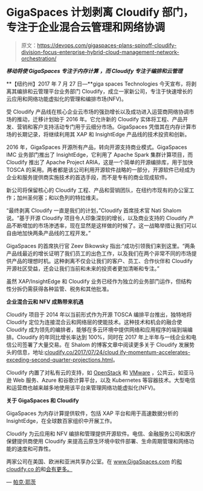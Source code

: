 # GigaSpaces 计划剥离 Cloudify 部门，专注于企业混合云管理和网络协调

> 原文：<https://devops.com/gigaspaces-plans-spinoff-cloudify-division-focus-enterprise-hybrid-cloud-management-network-orchestration/>

***移动将使 GigaSpaces 专注于内存计算*** ***，而 Cloudify 专注于编排和云管理***

**【纽约州】2017 年 7 月 27 日—**giga spaces Technologies 今天宣布，将剥离其编排和云管理平台业务部门 Cloudify，成立一家新公司，专注于快速增长的云应用和网络功能虚拟化的管理和编排市场(NFV)。

受 Cloudify 产品线在核心企业云市场的强劲增长以及成功进入运营商网络协调市场的推动，迁移计划始于 2016 年。它允许新的 Cloudify 实体将工程、产品开发、营销和客户支持活动专门用于云细分市场。GigaSpaces 凭借其在内存计算市场的长期记录，将继续利用其 XAP 和 InsightEdge 产品线的技术投资和创新。

2016 年，GigaSpaces 开源所有产品，转向开源支持商业模式。GigaSpaces IMC 业务部门推出了 InsightEdge，它利用了 Apache Spark 集群计算项目，而 Cloudify 推出了 Apache Project ARIA，这是一个简单的开源编排库，用于加快 TOSCA 的采用。两者都是该公司利用开源软件战略的一部分，开源软件已经成为企业和服务提供商实施技术的首选手段，而不是专有的商业现成软件。

新公司将保留核心的 Cloudify 工程、产品和营销团队，在纽约市现有的办公室工作；加州圣何塞；和以色列的特拉维夫。

“最终剥离 Cloudify 一直是我们的计划，”Cloudify 首席技术官 Nati Shalom 说。“基于开源 Cloudify 项目令人印象深刻的增长，以及商业支持的 Cloudify 产品不断增加的市场渗透率，现在显然是这样做的时候了。这一战略举措让我们可以自由地加快两条产品线的工程开发。”

GigaSpaces 的首席执行官 Zeev Bikowsky 指出:“成功引领我们来到这里。“两条产品线最近的增长证明了我们员工的出色工作，以及我们在两个非常不同的市场提供产品的理想时机。这种剥离不仅会让我们的客户、员工、合作伙伴和 Cloudify 开源社区受益，还会让我们当前和未来的投资者更加清晰和专注。”

虽然 XAP/InsightEdge 和 Cloudify 业务已经作为独立的业务部门运作，但结构性分拆仍需获得各种监管、税务和其他批准。

**企业混合云和 NFV 成熟带来机遇**

Cloudify 项目于 2014 年以当前形式作为开源 TOSCA 编排平台推出，独特地将 Cloudify 定位为连接混合云和网络层的使能技术。这种技术和机会的融合使 Cloudify 成为领先的编排者，能够在多云环境中提供网络和应用程序的端到端编排。Cloudify 的年同比增长率达到 100%，同时在 2017 年上半年与一线企业和电信公司签署了大量交易。在 Shalom 的博客文章中阅读更多关于 Cloudify 发展势头的信息，地址:[cloudify.co/2017/07/24/<wbr>cloud ify-momentum-accelerates-<wbr>exceding-second-quarter-<wbr>projections.html](http://cloudify.co/2017/07/24/cloudify-momentum-accelerates-exceeding-second-quarter-projections.html)。

Cloudify 内置了对私有云的支持，如 [OpenStack](http://getcloudify.org/openstack-architecture-cloudify.html) 和 [VMware](http://getcloudify.org/vmware-hybrid-cloud.html) ，公共云，如亚马逊 Web 服务、Azure 和谷歌计算平台，以及 Kubernetes 等容器技术。大型电信和运营商也越来越多地使用该平台来管理网络功能虚拟化(NFV)。

**关于 GigaSpaces 和 Cloudify**

GigaSpaces 为内存计算提供软件，包括 XAP 平台和用于高速数据分析的 InsightEdge，在全球数百家组织中开展工作。

Cloudify 为云应用和 NFV 编排和管理提供开源软件。电信、金融服务公司和医疗保健提供商使用 Cloudify 来提高云原生环境中软件部署、生命周期管理和网络功能的速度和可靠性。

两家公司在美国、欧洲和亚洲共享办公室。在 www.GigaSpaces.com 的[和 cloudify.co 的](http://www.gigaspaces.com/?utm_source=PR&utm_medium=OS-TKYO-PR&utm_term=GSDOTCOM&utm_campaign=OS-TKYO-PR)和[会有更多。](http://cloudify.co/)

— [帕克·耶茨](https://devops.com/author/parkerdevops-com/)